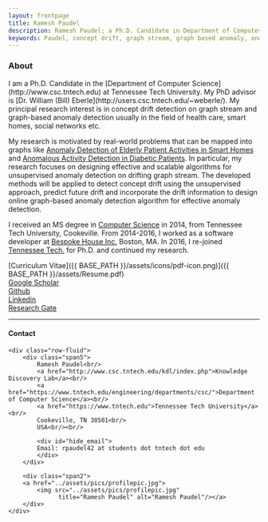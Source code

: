 ```yaml
---
layout: frontpage
title: Ramesh Paudel
description: Ramesh Paudel; a Ph.D. Candidate in Department of Computer Science at Tennessee Tech University - Cookeville, TN; research in concept drift, graph stream, graph-based anomaly, and machine learning.
keywords: Paudel, concept drift, graph stream, graph based anomaly, anomaly detection
---
```

<div class="page-header">
  <h3>About </h3>
</div>
I am a Ph.D. Candidate in the [Department of Computer Science](http://www.csc.tntech.edu) at Tennessee Tech University. My PhD advisor is [Dr. William (Bill) Eberle](http://users.csc.tntech.edu/~weberle/).
My principal research interest is in concept drift detection on graph stream and graph-based anomaly detection usually in the field of health care, smart homes, social networks etc. 

My research is motivated by real-world problems that can be mapped into graphs like [Anomaly Detection of Elderly Patient Activities in Smart Homes](https://csce.ucmss.com/cr/books/2018/LFS/CSREA2018/ICD8019.pdf) and [Anomalous Activity Detection in Diabetic Patients](https://aaai.org/ocs/index.php/FLAIRS/FLAIRS17/paper/view/15455/14978). In particular, my research focuses on designing effective and scalable algorithms for unsupervised anomaly detection on drifting graph stream. The developed methods will be applied to detect concept drift using the unsupervised approach, predict future drift and incorporate the drift information to design online graph-based anomaly detection algorithm for effective anomaly detection. 

I received an MS degree in [Computer Science](http://www.csc.tntech.edu)
in 2014, from Tennessee Tech University, Cookeville. From 2014-2016, I worked as a software developer at [Bespoke House Inc.](http://bespoke.house) Boston, MA. In 2016, I re-joined [Tennessee Tech.](https://www.tntech.edu) for Ph.D. and continued my research.

<i class="fa fa-file-pdf" style="color: blue"></i> [Curriculum Vitae]({{ BASE_PATH }}/assets/icons/pdf-icon.png)]({{ BASE_PATH }}/assets/Resume.pdf)<br/>
[Google Scholar](https://scholar.google.com/citations?user=seHpymwAAAAJ&hl=en)<br/>
<i class="fa fa-github"></i> [Github](https://github.com/rpaudel42)<br/>
<i class="fa fa-linkedin"></i>[Linkedin](https://www.linkedin.com/in/ramesh-paudel-1384b564/)<br/>
<i class="fab fa-researchgate"></i>[Research Gate](https://www.researchgate.net/profile/Ramesh_Paudel4)

---

<div class="container">
<h4><a name="contact"></a>Contact</h4>

    <div class="row-fluid">
        <div class="span5">
            Ramesh Paudel<br/>
            <a href="http://www.csc.tntech.edu/kdl/index.php">Knowledge Discovery Lab</a><br/>
            <a href="https://www.tntech.edu/engineering/departments/csc/">Department of Computer Science</a><br/>
            <a href="https://www.tntech.edu">Tennessee Tech University</a><br/>
            Cookeville, TN 38501<br/>
            USA<br/><br/>

            <div id="hide_email">
            Email: rpaudel42 at students dot tntech dot edu
            </div>
        </div>

        <div class="span2">
        <a href="../assets/pics/profilepic.jpg">
            <img src="../assets/pics/profilepic.jpg"
                  title="Ramesh Paudel" alt="Ramesh Paudel"/></a>
        </div>
    </div>
</div>

